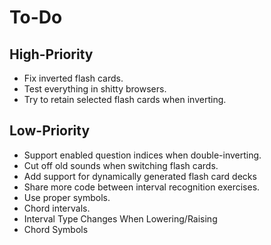 # To-Do
## High-Priority
* Fix inverted flash cards.
* Test everything in shitty browsers.
* Try to retain selected flash cards when inverting.
## Low-Priority
* Support enabled question indices when double-inverting.
* Cut off old sounds when switching flash cards.
* Add support for dynamically generated flash card decks
* Share more code between interval recognition exercises.
* Use proper symbols.
* Chord intervals.
* Interval Type Changes When Lowering/Raising
* Chord Symbols